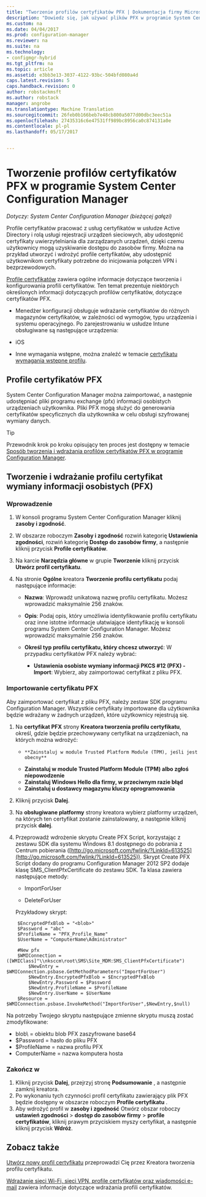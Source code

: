 ```yaml
---
title: "Tworzenie profilów certyfikatów PFX | Dokumentacja firmy Microsoft"
description: "Dowiedz się, jak używać plików PFX w programie System Center Configuration Manager do generowania certyfikatów specyficzne dla użytkownika, które obsługują zaszyfrowane dane programu exchange."
ms.custom: na
ms.date: 04/04/2017
ms.prod: configuration-manager
ms.reviewer: na
ms.suite: na
ms.technology:
- configmgr-hybrid
ms.tgt_pltfrm: na
ms.topic: article
ms.assetid: e3bb3e13-3037-4122-93bc-504bfd080a4d
caps.latest.revision: 5
caps.handback.revision: 0
author: robstackmsft
ms.author: robstack
manager: angrobe
ms.translationtype: Machine Translation
ms.sourcegitcommit: 26feb0b166beb7e48cb800a5077d00dbc3eec51a
ms.openlocfilehash: 27435316c6e47531ff989bc8956ca0c874131a0e
ms.contentlocale: pl-pl
ms.lasthandoff: 05/17/2017


---
```

# <a name="how-to-create-pfx-certificate-profiles-in-system-center-configuration-manager"></a>Tworzenie profilów certyfikatów PFX w programie System Center Configuration Manager

*Dotyczy: System Center Configuration Manager (bieżącej gałęzi)*

Profile certyfikatów pracować z usług certyfikatów w usłudze Active Directory i rolą usługi rejestracji urządzeń sieciowych, aby udostępnić certyfikaty uwierzytelniania dla zarządzanych urządzeń, dzięki czemu użytkownicy mogą uzyskiwanie dostępu do zasobów firmy. Można na przykład utworzyć i wdrożyć profile certyfikatów, aby udostępnić użytkownikom certyfikaty potrzebne do inicjowania połączeń VPN i bezprzewodowych.

[Profile certyfikatów](../../protect/deploy-use/introduction-to-certificate-profiles.md) zawiera ogólne informacje dotyczące tworzenia i konfigurowania profili certyfikatów. Ten temat prezentuje niektórych określonych informacji dotyczących profilów certyfikatów, dotyczące certyfikatów PFX.

-  Menedżer konfiguracji obsługuje wdrażanie certyfikatów do różnych magazynów certyfikatów, w zależności od wymogów, typu urządzenia i systemu operacyjnego. Po zarejestrowaniu w usłudze Intune obsługiwane są następujące urządzenia:

 -   iOS  

- Inne wymagania wstępne, można znaleźć w temacie [certyfikatu wymagania wstępne profilu](../../protect/plan-design/prerequisites-for-certificate-profiles.md).

## <a name="pfx-certificate-profiles"></a>Profile certyfikatów PFX
System Center Configuration Manager można zaimportować, a następnie udostępniać pliki programu exchange (pfx) informacji osobistych urządzeniach użytkownika. Pliki PFX mogą służyć do generowania certyfikatów specyficznych dla użytkownika w celu obsługi szyfrowanej wymiany danych.

> [!TIP]  
>  Przewodnik krok po kroku opisujący ten proces jest dostępny w temacie [Sposób tworzenia i wdrażania profilów certyfikatów PFX w programie Configuration Manager](http://blogs.technet.com/b/karanrustagi/archive/2015/09/01/how-to-create-and-deploy-pfx-certificate-profiles-in-configuration-manager.aspx).  

## <a name="create-and-deploy-a-personal-information-exchange-pfx-certificate-profile"></a>Tworzenie i wdrażanie profilu certyfikat wymiany informacji osobistych (PFX)  

### <a name="get-started"></a>Wprowadzenie

1.  W konsoli programu System Center Configuration Manager kliknij **zasoby i zgodność**.  

2.  W obszarze roboczym **Zasoby i zgodność** rozwiń kategorię **Ustawienia zgodności**, rozwiń kategorię **Dostęp do zasobów firmy**, a następnie kliknij przycisk **Profile certyfikatów**.  

3.  Na karcie **Narzędzia główne** w grupie **Tworzenie** kliknij przycisk **Utwórz profil certyfikatu**.

4.  Na stronie **Ogólne** kreatora **Tworzenie profilu certyfikatu** podaj następujące informacje:  

    -   **Nazwa**: Wprowadź unikatową nazwę profilu certyfikatu. Możesz wprowadzić maksymalnie 256 znaków.  

    -   **Opis**: Podaj opis, który umożliwia identyfikowanie profilu certyfikatu oraz inne istotne informacje ułatwiające identyfikację w konsoli programu System Center Configuration Manager. Możesz wprowadzić maksymalnie 256 znaków.  

    -   **Określ typ profilu certyfikatu, który chcesz utworzyć**: W przypadku certyfikatów PFX należy wybrać:  

        -   **Ustawienia osobiste wymiany informacji PKCS #12 (PFX) - Import**: Wybierz, aby zaimportować certyfikat z pliku PFX.  
       

### <a name="import-a-pfx-certificate"></a>Importowanie certyfikatu PFX

Aby zaimportować certyfikat z pliku PFX, należy zestaw SDK programu Configuration Manager. Wszystkie certyfikaty importowane dla użytkownika będzie wdrażany w żadnych urządzeń, które użytkownicy rejestrują się.

1. Na **certyfikat PFX** strony **Kreatora tworzenia profilu certyfikatu**, określ, gdzie będzie przechowywany certyfikat na urządzeniach, na których można wdrożyć:
    -     **Zainstaluj w module Trusted Platform Module (TPM), jeśli jest obecny**  
    -   **Zainstaluj w module Trusted Platform Module (TPM) albo zgłoś niepowodzenie** 
    -   **Zainstaluj Windows Hello dla firmy, w przeciwnym razie błąd** 
    -   **Zainstaluj u dostawcy magazynu kluczy oprogramowania** 
2. Kliknij przycisk **Dalej**. 
3. Na **obsługiwane platformy** strony kreatora wybierz platformy urządzeń, na których ten certyfikat zostanie zainstalowany, a następnie kliknij przycisk **dalej**.
4. Przeprowadź wdrożenie skryptu Create PFX Script, korzystając z zestawu SDK dla systemu Windows 8.1 dostępnego do pobrania z Centrum pobierania ([http://go.microsoft.com/fwlink/?LinkId=613525](http://go.microsoft.com/fwlink/?LinkId=613525)). Skrypt Create PFX Script dodany do programu Configuration Manager 2012 SP2 dodaje klasę SMS_ClientPfxCertificate do zestawu SDK. Ta klasa zawiera następujące metody:  

    -   ImportForUser  

    -   DeleteForUser  

     Przykładowy skrypt:  

```  
    $EncryptedPfxBlob = "<blob>"  
    $Password = "abc"  
    $ProfileName = "PFX_Profile_Name"  
    $UserName = "ComputerName\Administrator"  

    #New pfx  
    $WMIConnection = ([WMIClass]"\\nksccm\root\SMS\Site_MDM:SMS_ClientPfxCertificate")  
        $NewEntry = $WMIConnection.psbase.GetMethodParameters("ImportForUser")  
        $NewEntry.EncryptedPfxBlob = $EncryptedPfxBlob  
        $NewEntry.Password = $Password  
        $NewEntry.ProfileName = $ProfileName  
        $NewEntry.UserName = $UserName  
    $Resource = $WMIConnection.psbase.InvokeMethod("ImportForUser",$NewEntry,$null)  

```  

Na potrzeby Twojego skryptu następujące zmienne skryptu muszą zostać zmodyfikowane:  

   -   blob\ = obiektu blob PFX zaszyfrowane base64  
   -   $Password = hasło do pliku PFX  
   -   $ProfileName = nazwa profilu PFX  
   -   ComputerName = nazwa komputera hosta   



### <a name="finish-up"></a>Zakończ w

1.  Kliknij przycisk **Dalej**, przejrzyj stronę **Podsumowanie** , a następnie zamknij kreatora.  
2.  Po wykonaniu tych czynności profil certyfikatu zawierający plik PFX będzie dostępny w obszarze roboczym **Profile certyfikatu** . 
3.  Aby wdrożyć profil w **zasoby i zgodność** Otwórz obszar roboczy **ustawień zgodności** > **dostęp do zasobów firmy** > **profile certyfikatów**, kliknij prawym przyciskiem myszy certyfikat, a następnie kliknij przycisk **Wdróż**. 



## <a name="see-also"></a>Zobacz także
[Utwórz nowy profil certyfikatu](../../protect/deploy-use/create-certificate-profiles.md#create-a-new-certificate-profile) przeprowadzi Cię przez Kreatora tworzenia profilu certyfikatu.

[Wdrażanie sieci Wi-Fi, sieci VPN, profile certyfikatów oraz wiadomości e-mail](../../protect/deploy-use/deploy-wifi-vpn-email-cert-profiles.md) zawiera informacje dotyczące wdrażania profili certyfikatów.
